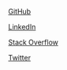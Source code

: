 [GitHub](https://github.com/Shubham6059/)

[LinkedIn](https://www.linkedin.com/in/shubham-srivastava-414524139/)

[Stack Overflow](https://stackoverflow.com/users/8126119/shubham-srivastava/)

[Twitter](https://twitter.com/Shubham6059/)

